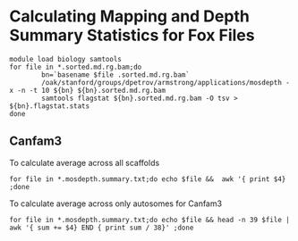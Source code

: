 # Calculating Mapping and Depth Summary Statistics for Fox Files
```
module load biology samtools
for file in *.sorted.md.rg.bam;do
        bn=`basename $file .sorted.md.rg.bam`
        /oak/stanford/groups/dpetrov/armstrong/applications/mosdepth -x -n -t 10 ${bn} ${bn}.sorted.md.rg.bam
        samtools flagstat ${bn}.sorted.md.rg.bam -O tsv > ${bn}.flagstat.stats
done
```

## Canfam3 

To calculate average across all scaffolds
```
for file in *.mosdepth.summary.txt;do echo $file &&  awk '{ print $4} ;done
```
To calculate average across only autosomes for Canfam3
```
for file in *.mosdepth.summary.txt;do echo $file && head -n 39 $file | awk '{ sum += $4} END { print sum / 38}' ;done
```

